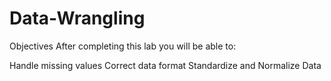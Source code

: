 # Data-Wrangling
Objectives
After completing this lab you will be able to:

Handle missing values
Correct data format
Standardize and Normalize Data

